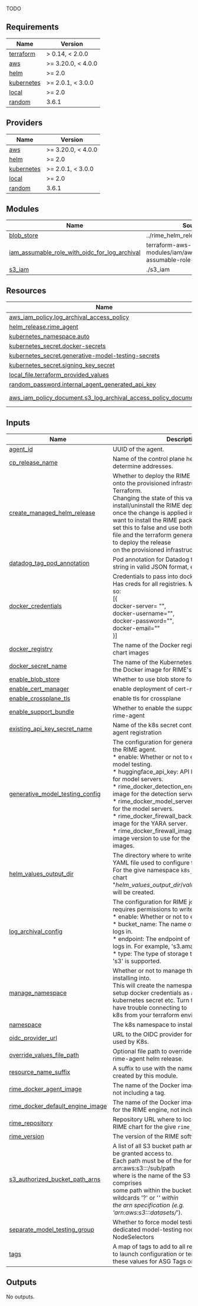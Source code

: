 TODO
<!-- BEGIN_TF_DOCS -->
## Requirements

| Name | Version |
|------|---------|
| <a name="requirement_terraform"></a> [terraform](#requirement\_terraform) | > 0.14, < 2.0.0 |
| <a name="requirement_aws"></a> [aws](#requirement\_aws) | >= 3.20.0, < 4.0.0 |
| <a name="requirement_helm"></a> [helm](#requirement\_helm) | >= 2.0 |
| <a name="requirement_kubernetes"></a> [kubernetes](#requirement\_kubernetes) | >= 2.0.1, < 3.0.0 |
| <a name="requirement_local"></a> [local](#requirement\_local) | >= 2.0 |
| <a name="requirement_random"></a> [random](#requirement\_random) | 3.6.1 |

## Providers

| Name | Version |
|------|---------|
| <a name="provider_aws"></a> [aws](#provider\_aws) | >= 3.20.0, < 4.0.0 |
| <a name="provider_helm"></a> [helm](#provider\_helm) | >= 2.0 |
| <a name="provider_kubernetes"></a> [kubernetes](#provider\_kubernetes) | >= 2.0.1, < 3.0.0 |
| <a name="provider_local"></a> [local](#provider\_local) | >= 2.0 |
| <a name="provider_random"></a> [random](#provider\_random) | 3.6.1 |

## Modules

| Name | Source | Version |
|------|--------|---------|
| <a name="module_blob_store"></a> [blob\_store](#module\_blob\_store) | ../rime_helm_release/blob_store | n/a |
| <a name="module_iam_assumable_role_with_oidc_for_log_archival"></a> [iam\_assumable\_role\_with\_oidc\_for\_log\_archival](#module\_iam\_assumable\_role\_with\_oidc\_for\_log\_archival) | terraform-aws-modules/iam/aws//modules/iam-assumable-role-with-oidc | ~> 3.0 |
| <a name="module_s3_iam"></a> [s3\_iam](#module\_s3\_iam) | ./s3_iam | n/a |

## Resources

| Name | Type |
|------|------|
| [aws_iam_policy.log_archival_access_policy](https://registry.terraform.io/providers/hashicorp/aws/latest/docs/resources/iam_policy) | resource |
| [helm_release.rime_agent](https://registry.terraform.io/providers/hashicorp/helm/latest/docs/resources/release) | resource |
| [kubernetes_namespace.auto](https://registry.terraform.io/providers/hashicorp/kubernetes/latest/docs/resources/namespace) | resource |
| [kubernetes_secret.docker-secrets](https://registry.terraform.io/providers/hashicorp/kubernetes/latest/docs/resources/secret) | resource |
| [kubernetes_secret.generative-model-testing-secrets](https://registry.terraform.io/providers/hashicorp/kubernetes/latest/docs/resources/secret) | resource |
| [kubernetes_secret.signing_key_secret](https://registry.terraform.io/providers/hashicorp/kubernetes/latest/docs/resources/secret) | resource |
| [local_file.terraform_provided_values](https://registry.terraform.io/providers/hashicorp/local/latest/docs/resources/file) | resource |
| [random_password.internal_agent_generated_api_key](https://registry.terraform.io/providers/hashicorp/random/3.6.1/docs/resources/password) | resource |
| [aws_iam_policy_document.s3_log_archival_access_policy_document](https://registry.terraform.io/providers/hashicorp/aws/latest/docs/data-sources/iam_policy_document) | data source |

## Inputs

| Name | Description | Type | Default | Required |
|------|-------------|------|---------|:--------:|
| <a name="input_agent_id"></a> [agent\_id](#input\_agent\_id) | UUID of the agent. | `string` | n/a | yes |
| <a name="input_cp_release_name"></a> [cp\_release\_name](#input\_cp\_release\_name) | Name of the control plane helm release to determine addresses. | `string` | `"rime"` | no |
| <a name="input_create_managed_helm_release"></a> [create\_managed\_helm\_release](#input\_create\_managed\_helm\_release) | Whether to deploy the RIME Agent Helm chart onto the provisioned infrastructure managed by Terraform.<br>  Changing the state of this variable will either install/uninstall the RIME deployment<br>  once the change is applied in Terraform. If you want to install the RIME package manually,<br>  set this to false and use both the custom values file and the terraform generated values YAML file to deploy the release<br>  on the provisioned infrastructure. | `bool` | `false` | no |
| <a name="input_datadog_tag_pod_annotation"></a> [datadog\_tag\_pod\_annotation](#input\_datadog\_tag\_pod\_annotation) | Pod annotation for Datadog tagging. Must be a string in valid JSON format, e.g. {"tag": "val"}. | `string` | `""` | no |
| <a name="input_docker_credentials"></a> [docker\_credentials](#input\_docker\_credentials) | Credentials to pass into docker image pull secrets. Has creds for all registries. Must be structured like so:<br>  [{<br>    docker-server= "",<br>    docker-username="",<br>    docker-password="",<br>    docker-email=""<br>  }] | `list(map(string))` | n/a | yes |
| <a name="input_docker_registry"></a> [docker\_registry](#input\_docker\_registry) | The name of the Docker registry that holds the chart images | `string` | `"docker.io"` | no |
| <a name="input_docker_secret_name"></a> [docker\_secret\_name](#input\_docker\_secret\_name) | The name of the Kubernetes secret used to pull the Docker image for RIME's backend services. | `string` | `"rimecreds"` | no |
| <a name="input_enable_blob_store"></a> [enable\_blob\_store](#input\_enable\_blob\_store) | Whether to use blob store for the agent. | `bool` | `false` | no |
| <a name="input_enable_cert_manager"></a> [enable\_cert\_manager](#input\_enable\_cert\_manager) | enable deployment of cert-manager | `bool` | `true` | no |
| <a name="input_enable_crossplane_tls"></a> [enable\_crossplane\_tls](#input\_enable\_crossplane\_tls) | enable tls for crossplane | `bool` | `true` | no |
| <a name="input_enable_support_bundle"></a> [enable\_support\_bundle](#input\_enable\_support\_bundle) | Whether to enable the support bundle for the rime-agent | `bool` | `true` | no |
| <a name="input_existing_api_key_secret_name"></a> [existing\_api\_key\_secret\_name](#input\_existing\_api\_key\_secret\_name) | Name of the k8s secret containing the API key for agent registration | `string` | n/a | yes |
| <a name="input_generative_model_testing_config"></a> [generative\_model\_testing\_config](#input\_generative\_model\_testing\_config) | The configuration for generative model testing for the RIME agent.<br>    * enable:                                 Whether or not to enable generative model testing.<br>    * huggingface\_api\_key:                    API key to HuggingFace for model servers.<br>    * rime\_docker\_detection\_engine\_image      Docker image for the detection server.<br>    * rime\_docker\_model\_server\_image          Docker image for the model servers.<br>    * rime\_docker\_firewall\_backend\_image      Docker image for the YARA server.<br>    * rime\_docker\_firewall\_image\_version      Docker image version to use for the GAI model testing images. | <pre>object({<br>    enable                             = bool<br>    huggingface_api_key                = optional(string, "")<br>    rime_docker_detection_engine_image = optional(string, "robustintelligencehq/ri-firewall")<br>    rime_docker_model_server_image     = optional(string, "robustintelligencehq/firewall-model-server")<br>    rime_docker_firewall_backend_image = optional(string, "robustintelligencehq/firewall-backend")<br>    rime_docker_firewall_image_version = optional(string, "latest")<br>  })</pre> | <pre>{<br>  "enable": false<br>}</pre> | no |
| <a name="input_helm_values_output_dir"></a> [helm\_values\_output\_dir](#input\_helm\_values\_output\_dir) | The directory where to write the generated values YAML file used to configure the Helm release.<br>  For the give namespace `k8s_namespace`, a Helm chart "$helm\_values\_output\_dir/values\_$namespace.yaml"<br>  will be created. | `string` | `""` | no |
| <a name="input_log_archival_config"></a> [log\_archival\_config](#input\_log\_archival\_config) | The configuration for RIME job log archival. This requires permissions to write to an s3 bucket.<br>    * enable:                 Whether or not to enable log archival.<br>    * bucket\_name:            The name of the bucket to store logs in.<br>    * endpoint:               The endpoint of the bucket to store logs in. For example, 's3.amazonaws.com'.<br>    * type:                   The type of storage to use. Currently, only 's3' is supported. | <pre>object({<br>    enable      = bool<br>    bucket_name = string<br>    endpoint    = string<br>    type        = string<br>  })</pre> | <pre>{<br>  "bucket_name": "",<br>  "enable": false,<br>  "endpoint": "s3.amazonaws.com",<br>  "type": "s3"<br>}</pre> | no |
| <a name="input_manage_namespace"></a> [manage\_namespace](#input\_manage\_namespace) | Whether or not to manage the namespace we are installing into.<br>  This will create the namespace(if applicable), setup docker credentials as a<br>  kubernetes secret etc. Turn this flag off if you have trouble connecting to<br>  k8s from your terraform environment. | `bool` | `true` | no |
| <a name="input_namespace"></a> [namespace](#input\_namespace) | The k8s namespace to install the rime-agent into | `string` | n/a | yes |
| <a name="input_oidc_provider_url"></a> [oidc\_provider\_url](#input\_oidc\_provider\_url) | URL to the OIDC provider for IAM assumable roles used by K8s. | `string` | n/a | yes |
| <a name="input_override_values_file_path"></a> [override\_values\_file\_path](#input\_override\_values\_file\_path) | Optional file path to override values file for the rime-agent helm release. | `string` | `""` | no |
| <a name="input_resource_name_suffix"></a> [resource\_name\_suffix](#input\_resource\_name\_suffix) | A suffix to use with the names of resources created by this module. | `string` | n/a | yes |
| <a name="input_rime_docker_agent_image"></a> [rime\_docker\_agent\_image](#input\_rime\_docker\_agent\_image) | The name of the Docker image for the RIME agent, not including a tag. | `string` | `"robustintelligencehq/rime-agent"` | no |
| <a name="input_rime_docker_default_engine_image"></a> [rime\_docker\_default\_engine\_image](#input\_rime\_docker\_default\_engine\_image) | The name of the Docker image used as the default for the RIME engine, not including a tag. | `string` | `"robustintelligencehq/rime-testing-engine-dev"` | no |
| <a name="input_rime_repository"></a> [rime\_repository](#input\_rime\_repository) | Repository URL where to locate the requested RIME chart for the give `rime_version`. | `string` | n/a | yes |
| <a name="input_rime_version"></a> [rime\_version](#input\_rime\_version) | The version of the RIME software to be installed. | `string` | n/a | yes |
| <a name="input_s3_authorized_bucket_path_arns"></a> [s3\_authorized\_bucket\_path\_arns](#input\_s3\_authorized\_bucket\_path\_arns) | A list of all S3 bucket path arns of which RIME will be granted access to.<br>  Each path must be of the form:<br>      arn:aws:s3:::<BUCKET>/sub/path<br>  where <BUCKET> is the name of the S3 bucket and `sub/path` comprises<br>  some path within the bucket. You can also use wildcards '?' or '*' within<br>  the arn specification (e.g. 'arn:aws:s3:::datasets/*'). | `list(string)` | n/a | yes |
| <a name="input_separate_model_testing_group"></a> [separate\_model\_testing\_group](#input\_separate\_model\_testing\_group) | Whether to force model testing jobs to run on dedicated model-testing nodes, using NodeSelectors | `bool` | `true` | no |
| <a name="input_tags"></a> [tags](#input\_tags) | A map of tags to add to all resources. Tags added to launch configuration or templates override these values for ASG Tags only. | `map(string)` | `{}` | no |

## Outputs

No outputs.
<!-- END_TF_DOCS -->
